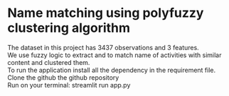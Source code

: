 # Name matching using polyfuzzy clustering algorithm<br>
The dataset in this project has 3437 observations and 3 features.<br>
We use fuzzy logic to extract and to match name of activities with similar content and clustered
them.<br>
To run the application install all the dependency in the requirement file.<br>
Clone the github the github repository<br>
Run on your terminal: streamlit run app.py<br>
